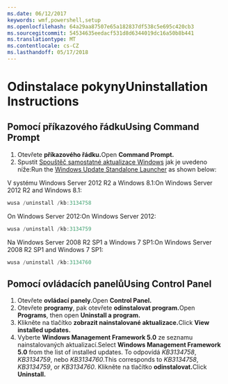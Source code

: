 ```yaml
---
ms.date: 06/12/2017
keywords: wmf,powershell,setup
ms.openlocfilehash: 64a29aa87507e65a182837df538c5e695c420cb3
ms.sourcegitcommit: 54534635eedacf531d8d6344019dc16a50b8b441
ms.translationtype: MT
ms.contentlocale: cs-CZ
ms.lasthandoff: 05/17/2018
---
```

# <a name="uninstallation-instructions"></a><span data-ttu-id="9ff70-102">Odinstalace pokyny</span><span class="sxs-lookup"><span data-stu-id="9ff70-102">Uninstallation Instructions</span></span>

## <a name="using-command-prompt"></a><span data-ttu-id="9ff70-103">Pomocí příkazového řádku</span><span class="sxs-lookup"><span data-stu-id="9ff70-103">Using Command Prompt</span></span>
1.  <span data-ttu-id="9ff70-104">Otevřete **příkazového řádku.**</span><span class="sxs-lookup"><span data-stu-id="9ff70-104">Open **Command Prompt.**</span></span>
2.  <span data-ttu-id="9ff70-105">Spustit [Spouštěč samostatné aktualizace Windows](https://support.microsoft.com/en-us/kb/934307) jak je uvedeno níže:</span><span class="sxs-lookup"><span data-stu-id="9ff70-105">Run the [Windows Update Standalone Launcher](https://support.microsoft.com/en-us/kb/934307) as shown below:</span></span>

<span data-ttu-id="9ff70-106">V systému Windows Server 2012 R2 a Windows 8.1:</span><span class="sxs-lookup"><span data-stu-id="9ff70-106">On Windows Server 2012 R2 and Windows 8.1:</span></span>
```powershell
wusa /uninstall /kb:3134758
```
<span data-ttu-id="9ff70-107">On Windows Server 2012:</span><span class="sxs-lookup"><span data-stu-id="9ff70-107">On Windows Server 2012:</span></span>
```powershell
wusa /uninstall /kb:3134759
```
<span data-ttu-id="9ff70-108">Na Windows Server 2008 R2 SP1 a Windows 7 SP1:</span><span class="sxs-lookup"><span data-stu-id="9ff70-108">On Windows Server 2008 R2 SP1 and Windows 7 SP1:</span></span>
```powershell
wusa /uninstall /kb:3134760
```

## <a name="using-control-panel"></a><span data-ttu-id="9ff70-109">Pomocí ovládacích panelů</span><span class="sxs-lookup"><span data-stu-id="9ff70-109">Using Control Panel</span></span>
1.  <span data-ttu-id="9ff70-110">Otevřete **ovládací panely.**</span><span class="sxs-lookup"><span data-stu-id="9ff70-110">Open **Control Panel.**</span></span>
2.  <span data-ttu-id="9ff70-111">Otevřete **programy**, pak otevřete **odinstalovat program.**</span><span class="sxs-lookup"><span data-stu-id="9ff70-111">Open **Programs**, then open **Uninstall a program.**</span></span>
3.  <span data-ttu-id="9ff70-112">Klikněte na tlačítko **zobrazit nainstalované aktualizace.**</span><span class="sxs-lookup"><span data-stu-id="9ff70-112">Click **View installed updates.**</span></span>
4.  <span data-ttu-id="9ff70-113">Vyberte **Windows Management Framework 5.0** ze seznamu nainstalovaných aktualizací.</span><span class="sxs-lookup"><span data-stu-id="9ff70-113">Select **Windows Management Framework 5.0** from the list of installed updates.</span></span> <span data-ttu-id="9ff70-114">To odpovídá *KB3134758*, *KB3134759*, nebo *KB3134760*.</span><span class="sxs-lookup"><span data-stu-id="9ff70-114">This corresponds to *KB3134758*, *KB3134759*, or *KB3134760*.</span></span> <span data-ttu-id="9ff70-115">Klikněte na tlačítko **odinstalovat.**</span><span class="sxs-lookup"><span data-stu-id="9ff70-115">Click **Uninstall.**</span></span>
